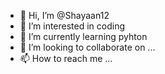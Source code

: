 - 👋 Hi, I’m @Shayaan12
- 👀 I’m interested in coding
- 🌱 I’m currently learning pyhton
- 💞️ I’m looking to collaborate on ...
- 📫 How to reach me ...

<!---
Shayaan12/Shayaan12 is a ✨ special ✨ repository because its `README.md` (this file) appears on your GitHub profile.
You can click the Preview link to take a look at your changes.
--->
